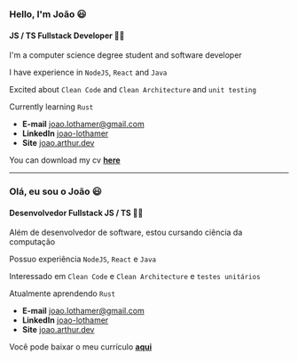 ### Hello, I'm João 😃

#### JS / TS Fullstack Developer 👨‍💻

I'm a computer science degree student and software developer

I have experience in `NodeJS`, `React` and `Java`

Excited about `Clean Code` and `Clean Architecture` and `unit testing`

Currently learning `Rust`

- **E-mail** [joao.lothamer@gmail.com](mailto://joao.lothamer@gmail.com)
- **LinkedIn** [joao-lothamer](https://www.linkedin.com/in/joao-lothamer)
- **Site** [joao.arthur.dev](https://www.joao-arthur.dev)

You can download my cv
[**here**](https://github.com/joao-arthur/aboutme.md/releases/latest/download/curriculum-joao-arthur-en.pdf)

---

### Olá, eu sou o João 😃

#### Desenvolvedor Fullstack JS / TS 👨‍💻

Além de desenvolvedor de software, estou cursando ciência da computação

Possuo experiência `NodeJS`, `React` e `Java`

Interessado em `Clean Code` e `Clean Architecture` e `testes unitários`

Atualmente aprendendo `Rust`

- **E-mail** [joao.lothamer@gmail.com](mailto://joao.lothamer@gmail.com)
- **LinkedIn** [joao-lothamer](https://www.linkedin.com/in/joao-lothamer)
- **Site** [joao.arthur.dev](https://www.joao-arthur.dev)

Você pode baixar o meu currículo
[**aqui**](https://github.com/joao-arthur/aboutme.md/releases/latest/download/curriculum-joao-arthur-pt.pdf)
